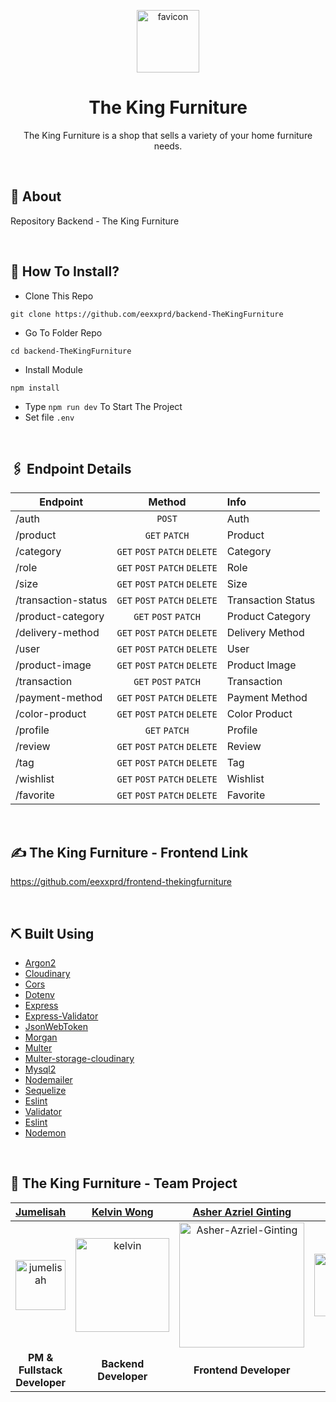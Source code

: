 <p align="center">
  <a href="https://imgbb.com/"><img src="https://i.ibb.co/JcpzNjJ/favicon.png" alt="favicon" width="100px"></a>
</p>
<div align="center">
<h1>The King Furniture</h1>
<p>The King Furniture is a shop that sells a variety of your home furniture needs.</p>
<br>
</div>

## 📍 About
Repository Backend - The King Furniture

<br>

## 📌 How To Install?

- Clone This Repo
```
git clone https://github.com/eexxprd/backend-TheKingFurniture
```
- Go To Folder Repo
```
cd backend-TheKingFurniture
```
- Install Module
```
npm install
```
- Type ``` npm run dev ``` To Start The Project
- Set file ```.env```

<br/>

## 🖇 Endpoint Details
| Endpoint            |            Method             | Info               |
| ------------------- | :---------------------------: | :----------------- |
| /auth               |            `POST`             | Auth               |
| /product            |         `GET` `PATCH`         | Product            |
| /category           | `GET` `POST` `PATCH` `DELETE` | Category           |
| /role               | `GET` `POST` `PATCH` `DELETE` | Role               |
| /size               | `GET` `POST` `PATCH` `DELETE` | Size               |
| /transaction-status | `GET` `POST` `PATCH` `DELETE` | Transaction Status |
| /product-category   |     `GET` `POST` `PATCH`      | Product Category   |
| /delivery-method    | `GET` `POST` `PATCH` `DELETE` | Delivery Method    |
| /user               | `GET` `POST` `PATCH` `DELETE` | User               |
| /product-image      | `GET` `POST` `PATCH` `DELETE` | Product Image      |
| /transaction        |     `GET` `POST` `PATCH`      | Transaction        |
| /payment-method     | `GET` `POST` `PATCH` `DELETE` | Payment Method     |
| /color-product      | `GET` `POST` `PATCH` `DELETE` | Color Product      |
| /profile            |         `GET` `PATCH`         | Profile            |
| /review             | `GET` `POST` `PATCH` `DELETE` | Review             |
| /tag                | `GET` `POST` `PATCH` `DELETE` | Tag                |
| /wishlist           | `GET` `POST` `PATCH` `DELETE` | Wishlist           |
| /favorite           | `GET` `POST` `PATCH` `DELETE` | Favorite           |

<br>

## ✍️ The King Furniture - Frontend Link
https://github.com/eexxprd/frontend-thekingfurniture  

<br>

## ⛏️ Built Using

- [Argon2](https://www.npmjs.com/package/argon2)
- [Cloudinary](https://www.npmjs.com/package/cloudinary)
- [Cors](https://www.npmjs.com/package/cors)
- [Dotenv](https://www.npmjs.com/package/dotenv)
- [Express](https://www.npmjs.com/package/express)
- [Express-Validator](https://www.npmjs.com/package/express-validator)
- [JsonWebToken](https://www.npmjs.com/package/jsonwebtoken)
- [Morgan](https://www.npmjs.com/package/morgan)
- [Multer](https://www.npmjs.com/package/multer)
- [Multer-storage-cloudinary](https://www.npmjs.com/package/multer-storage-cloudinary)
- [Mysql2](https://www.npmjs.com/package/mysql2)
- [Nodemailer](https://www.npmjs.com/package/nodemailer)
- [Sequelize](https://www.npmjs.com/package/sequelize)
- [Eslint](https://www.npmjs.com/package/eslint)
- [Validator](https://www.npmjs.com/package/validator)
- [Eslint](https://www.npmjs.com/package/eslint)
- [Nodemon](https://www.npmjs.com/package/nodemon)

<br>


## 🤝 The King Furniture - Team Project
|                                     [Jumelisah](https://github.com/jumelisah)                                      |                                   [Kelvin Wong](https://github.com/7shiroi)                                   |                                           [Asher Azriel Ginting](https://github.com/asherginting)                                            |                                  [Zalfa Nur Amalia](https://github.com/zalfanuramalia)                                   |                                                     [Tofan Avianto](https://github.com/eexxprd)                                                      |
| :----------------------------------------------------------------------------------------------------------------: | :-----------------------------------------------------------------------------------------------------------: | :------------------------------------------------------------------------------------------------------------------------------------------: | :----------------------------------------------------------------------------------------------------------------------: | :--------------------------------------------------------------------------------------------------------------------------------------------------: |
| <a href="https://ibb.co/KrYk4n2"><img src="https://i.ibb.co/BCmxWky/jumelisah.jpg" alt="jumelisah" width="80"></a> | <a href="https://ibb.co/zPM3sjp"><img src="https://i.ibb.co/YfC52Ym/kelvin.jpg" alt="kelvin" width="150"></a> | <a href="https://ibb.co/rZ4KD8m"><img src="https://i.ibb.co/MRMyFws/IMG-20210402-181933-561.jpg" alt="Asher-Azriel-Ginting" width='200'></a> | <a href="https://ibb.co/4K0Fs66"><img src="https://i.ibb.co/mbPRvLL/zalfa.jpg" alt="zalfa" width="200" height="100"></a> | <a href="https://ibb.co/jVJyG2j"><img src="https://i.ibb.co/k3m40fP/Whats-App-Image-2022-03-13-at-21-38-51.jpg" alt="Tofan-Avianto" width='200'></a> |
|                                          <b>PM & Fullstack Developer</b>                                           |                                           <b>Backend Developer</b>                                            |                                                          <b>Frontend Developer</b>                                                           |                                                <b>Frontend Developer</b>                                                 |                                                              <b>Frontend Developer</b>                                                               |

